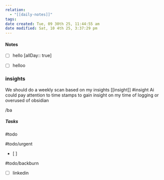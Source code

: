 ```yaml
---
relation:
  - "[[daily-notes]]"
tags:
date created: Tue, 09 30th 25, 11:44:55 am
date modified: Sat, 10 4th 25, 3:37:29 pm
---
```

#### Notes
- [ ] hello [allDay:: true]
- [ ] helloo


### insights

We should do a weekly scan based on my insights [[insight]] #insight
Ai could pay attention to time stamps to gain insight on my time of logging or overused of obsidian


/ba

##### Tasks
#todo







#todo/urgent
- [ ]

#todo/backburn
- [ ] linkedin
